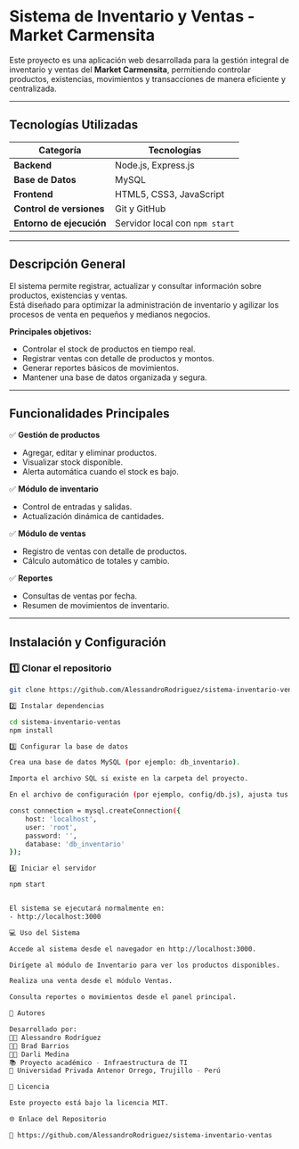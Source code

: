 #  Sistema de Inventario y Ventas - Market Carmensita

Este proyecto es una aplicación web desarrollada para la gestión integral de inventario y ventas del **Market Carmensita**, permitiendo controlar productos, existencias, movimientos y transacciones de manera eficiente y centralizada.

---

##  Tecnologías Utilizadas

| Categoría | Tecnologías |
|------------|--------------|
| **Backend** | Node.js, Express.js |
| **Base de Datos** | MySQL |
| **Frontend** | HTML5, CSS3, JavaScript |
| **Control de versiones** | Git y GitHub |
| **Entorno de ejecución** | Servidor local con `npm start` |

---

##  Descripción General

El sistema permite registrar, actualizar y consultar información sobre productos, existencias y ventas.  
Está diseñado para optimizar la administración de inventario y agilizar los procesos de venta en pequeños y medianos negocios.

**Principales objetivos:**
- Controlar el stock de productos en tiempo real.
- Registrar ventas con detalle de productos y montos.
- Generar reportes básicos de movimientos.
- Mantener una base de datos organizada y segura.

---

##  Funcionalidades Principales

✅ **Gestión de productos**
- Agregar, editar y eliminar productos.  
- Visualizar stock disponible.  
- Alerta automática cuando el stock es bajo.

✅ **Módulo de inventario**
- Control de entradas y salidas.  
- Actualización dinámica de cantidades.  

✅ **Módulo de ventas**
- Registro de ventas con detalle de productos.  
- Cálculo automático de totales y cambio.  

✅ **Reportes**
- Consultas de ventas por fecha.  
- Resumen de movimientos de inventario.

---

##  Instalación y Configuración

### 1️⃣ Clonar el repositorio
```bash
git clone https://github.com/AlessandroRodriguez/sistema-inventario-ventas.git

2️⃣ Instalar dependencias

cd sistema-inventario-ventas
npm install

3️⃣ Configurar la base de datos

Crea una base de datos MySQL (por ejemplo: db_inventario).

Importa el archivo SQL si existe en la carpeta del proyecto.

En el archivo de configuración (por ejemplo, config/db.js), ajusta tus credenciales:

const connection = mysql.createConnection({
    host: 'localhost',
    user: 'root',
    password: '',
    database: 'db_inventario'
});

4️⃣ Iniciar el servidor

npm start


El sistema se ejecutará normalmente en:
- http://localhost:3000

💻 Uso del Sistema

Accede al sistema desde el navegador en http://localhost:3000.

Dirígete al módulo de Inventario para ver los productos disponibles.

Realiza una venta desde el módulo Ventas.

Consulta reportes o movimientos desde el panel principal.

🧠 Autores

Desarrollado por:
👨‍💻 Alessandro Rodríguez
👨‍💻 Brad Barrios
👨‍💻 Darli Medina
📚 Proyecto académico - Infraestructura de TI
🏫 Universidad Privada Antenor Orrego, Trujillo - Perú

📜 Licencia

Este proyecto está bajo la licencia MIT.

🌐 Enlace del Repositorio

🔗 https://github.com/AlessandroRodriguez/sistema-inventario-ventas
